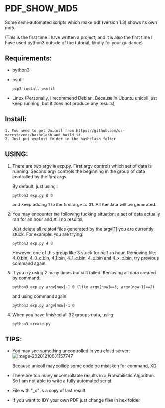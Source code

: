 # PDF_SHOW_MD5

Some semi-automated scripts which make pdf (version 1.3) shows its own md5.

(This is the first time I have written a project, and it is also the first time I have used python3 outside of the tutorial, kindly for your guidance)



## Requirements:

- python3

- psutil

  ```shell
  pip3 install psutil
  ```

- Linux (Personally, I recommend Debian. Because in Ubuntu unicoll just keep running, but it does not produce any results)



## Install:

 	1. You need to get Unicoll from https://github.com/cr-marcstevens/hashclash and build it.
 	2. Just put exploit folder in the hashclash folder



## USING:

1. There are two argv in exp.py. First argv controls which set of data is running. Second argv controls the beginning in the group of data controlled by the first argv. 

   By default, just using :

   ```shell
   python3 exp.py 0 0
   ```

   and keep adding 1 to the first argv to 31.  All the data will be generated.

2. You may encounter the following fucking situation: a set of data actually ran for an hour and still no results!

   Just delete all related files generated by the argv[1] you are currently stuck. For example: you are trying:

   ```
   python3 exp.py 4 0
   ```

   However, one of this group like 3 stuck for half an hour. Removing file: 4_0.bin, 4_0_c.bin, 4_1.bin, 4_1_c.bin, 4_x.bin and 4_x_c.bin, try previous command again.

3. If you try using 2 many times but still failed. Removing all data created by command:

   ```shell
   python3 exp.py argv[now]-1 0 (like argv[now]==3, argv[now-1]==2)
   ```

   and using command again:

   ```shell
   python3 exp.py argv[now]-1 0
   ```

4. When you have finished all 32 groups data, using:

   ```
   python3 create.py
   ```



## TIPS:

- You may see something uncontrolled in you cloud server:![image-20201210001157747](C:\Users\gouba\AppData\Roaming\Typora\typora-user-images\image-20201210001157747.png)

  Because unicoll may collide some code be mistaken for command, XD

- There are too many uncontrollable results in a Probabilistic Algorithm. So I am not able to write a fully automated script

- File with "_c" is a copy of last result.

- If you want to IDY your own PDF just change files in hex folder


